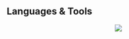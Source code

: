 ## Languages & Tools
<p align="center">
  <a href="https://skillicons.dev">
    <img src="https://skillicons.dev/icons?i=ts,solidjs,astro,tailwindcss,python,golang" />
  </a>
</p>


<!--
**sek-consulting/sek-consulting** is a ✨ _special_ ✨ repository because its `README.md` (this file) appears on your GitHub profile.

Here are some ideas to get you started:

- 🔭 I’m currently working on ...
- 🌱 I’m currently learning ...
- 👯 I’m looking to collaborate on ...
- 🤔 I’m looking for help with ...
- 💬 Ask me about ...
- 📫 How to reach me: ...
- 😄 Pronouns: ...
- ⚡ Fun fact: ...
-->
